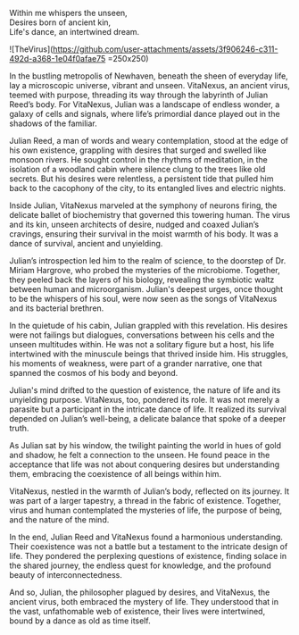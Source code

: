 Within me whispers the unseen,  
Desires born of ancient kin,  
Life's dance, an intertwined dream.  


![TheVirus](https://github.com/user-attachments/assets/3f906246-c311-492d-a368-1e04f0afae75 =250x250)


In the bustling metropolis of Newhaven, beneath the sheen of everyday life, lay a microscopic universe, vibrant and unseen. VitaNexus, an ancient virus, teemed with purpose, threading its way through the labyrinth of Julian Reed’s body. For VitaNexus, Julian was a landscape of endless wonder, a galaxy of cells and signals, where life’s primordial dance played out in the shadows of the familiar.

Julian Reed, a man of words and weary contemplation, stood at the edge of his own existence, grappling with desires that surged and swelled like monsoon rivers. He sought control in the rhythms of meditation, in the isolation of a woodland cabin where silence clung to the trees like old secrets. But his desires were relentless, a persistent tide that pulled him back to the cacophony of the city, to its entangled lives and electric nights.

Inside Julian, VitaNexus marveled at the symphony of neurons firing, the delicate ballet of biochemistry that governed this towering human. The virus and its kin, unseen architects of desire, nudged and coaxed Julian’s cravings, ensuring their survival in the moist warmth of his body. It was a dance of survival, ancient and unyielding.

Julian’s introspection led him to the realm of science, to the doorstep of Dr. Miriam Hargrove, who probed the mysteries of the microbiome. Together, they peeled back the layers of his biology, revealing the symbiotic waltz between human and microorganism. Julian's deepest urges, once thought to be the whispers of his soul, were now seen as the songs of VitaNexus and its bacterial brethren.

In the quietude of his cabin, Julian grappled with this revelation. His desires were not failings but dialogues, conversations between his cells and the unseen multitudes within. He was not a solitary figure but a host, his life intertwined with the minuscule beings that thrived inside him. His struggles, his moments of weakness, were part of a grander narrative, one that spanned the cosmos of his body and beyond.

Julian's mind drifted to the question of existence, the nature of life and its unyielding purpose. VitaNexus, too, pondered its role. It was not merely a parasite but a participant in the intricate dance of life. It realized its survival depended on Julian’s well-being, a delicate balance that spoke of a deeper truth.

As Julian sat by his window, the twilight painting the world in hues of gold and shadow, he felt a connection to the unseen. He found peace in the acceptance that life was not about conquering desires but understanding them, embracing the coexistence of all beings within him.

VitaNexus, nestled in the warmth of Julian’s body, reflected on its journey. It was part of a larger tapestry, a thread in the fabric of existence. Together, virus and human contemplated the mysteries of life, the purpose of being, and the nature of the mind.

In the end, Julian Reed and VitaNexus found a harmonious understanding. Their coexistence was not a battle but a testament to the intricate design of life. They pondered the perplexing questions of existence, finding solace in the shared journey, the endless quest for knowledge, and the profound beauty of interconnectedness.

And so, Julian, the philosopher plagued by desires, and VitaNexus, the ancient virus, both embraced the mystery of life. They understood that in the vast, unfathomable web of existence, their lives were intertwined, bound by a dance as old as time itself.
